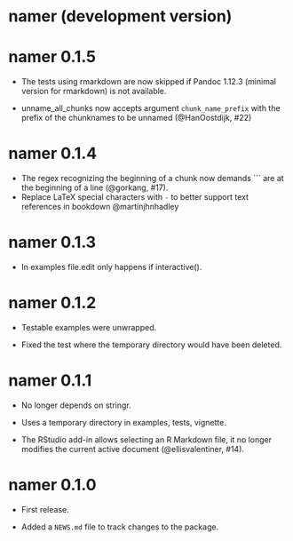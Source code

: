 # namer (development version)

# namer 0.1.5

* The tests using rmarkdown are now skipped if Pandoc 1.12.3 (minimal version for rmarkdown) is not available.

* unname_all_chunks now accepts argument `chunk_name_prefix` with the prefix of the chunknames to be unnamed (@HanOostdijk, #22)

# namer 0.1.4

* The regex recognizing the beginning of a chunk now demands ``` are at the beginning of a line (@gorkang, #17).
* Replace LaTeX special characters with `-` to better support text references in bookdown @martinjhnhadley

# namer 0.1.3

* In examples file.edit only happens if interactive().

# namer 0.1.2

* Testable examples were unwrapped.

* Fixed the test where the temporary directory would have been deleted.

# namer 0.1.1

* No longer depends on stringr.

* Uses a temporary directory in examples, tests, vignette.

* The RStudio add-in allows selecting an R Markdown file, it no longer modifies the current active document (@ellisvalentiner, #14).

# namer 0.1.0

* First release.

* Added a `NEWS.md` file to track changes to the package.
